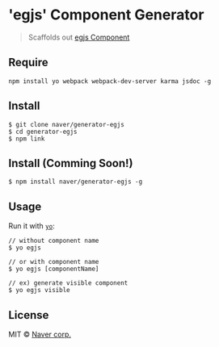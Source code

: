 # 'egjs' Component Generator

> Scaffolds out [egjs Component](https://github.com/naver?utf8=%E2%9C%93&q=eg)

## Require

```
npm install yo webpack webpack-dev-server karma jsdoc -g
```

## Install

```
$ git clone naver/generator-egjs
$ cd generator-egjs
$ npm link
```

## Install (Comming Soon!)

```
$ npm install naver/generator-egjs -g
```

## Usage

Run it with [`yo`](https://github.com/yeoman/yo):

```
// without component name
$ yo egjs

// or with component name
$ yo egjs [componentName]

// ex) generate visible component
$ yo egjs visible
```


## License

MIT © [Naver corp.](http://navercorp.com)
